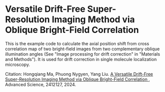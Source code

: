 #  Versatile Drift-Free Super-Resolution Imaging Method via Oblique Bright-Field Correlation
This is the example code to calculate the axial position shift from cross correlation map of two bright-field images from two complementary oblique illumination angles (See "Image processing for drift correction" in "Materials and Methods"). It is used for drift correction in single molecule localization microscopy. 

Citation: Hongqiang Ma, Phuong Nygyen, Yang Liu. <a href = "https://onlinelibrary.wiley.com/doi/10.1002/advs.202412127"> A Versatile Drift-Free Super-Resolution Imaging Method via Oblique Bright-Field Correlation </a>, Advanced Science, 2412127, 2024.

